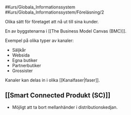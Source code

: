 #Kurs/Globala_Informationssystem #Kurs/Globala_Informationssystem/Föreläsning/2 

Olika sätt för företaget att nå ut till sina kunder.

En av byggstenarna i [[The Business Model Canvas (BMC)]].

Exempel på olika typer av kanaler:
- Säljkår
- Websida
- Egna butiker
- Partnerbutiker
- Grossister

Kanaler kan delas in i olika [[Kanalfaser|faser]].

## [[Smart Connected Produkt (SC)]]
- Möjligt att ta bort mellanhänder i distributionskedjan.